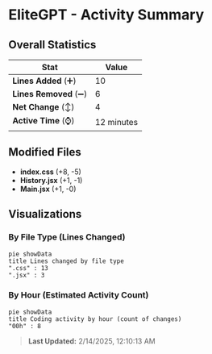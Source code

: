 # EliteGPT - Activity Summary 

## Overall Statistics

| Stat                   | Value                                                             |
| ---------------------- | ----------------------------------------------------------------- |
| **Lines Added** (➕)   | 10                                          |
| **Lines Removed** (➖) | 6                                        |
| **Net Change** (↕)    | 4                |
| **Active Time** (⌚)   | 12 minutes |


## Modified Files
- **index.css** (+8, -5)
- **History.jsx** (+1, -1)
- **Main.jsx** (+1, -0)

## Visualizations

### By File Type (Lines Changed)

```mermaid
pie showData
title Lines changed by file type
".css" : 13
".jsx" : 3
```

### By Hour (Estimated Activity Count)

```mermaid
pie showData
title Coding activity by hour (count of changes)
"00h" : 8
```


> **Last Updated:** 2/14/2025, 12:10:13 AM